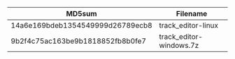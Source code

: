 MD5sum | Filename
-- | --
14a6e169bdeb1354549999d26789ecb8  | track_editor-linux
9b2f4c75ac163be9b1818852fb8b0fe7 |  track_editor-windows.7z
